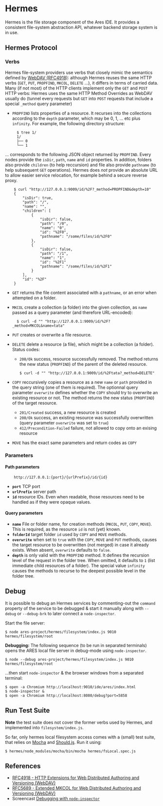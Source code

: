 # Hermes

Hermes is the file storage component of the Ares IDE.  It provides a consistent file-system abstraction API,  whatever backend storage system is in use.

## Hermes Protocol

### Verbs

Hermes file-system providers use verbs that closely mimic the semantics defined by [WebDAV (RFC4918)](http://tools.ietf.org/html/rfc4918):  although Hermes reuses the same HTTP verbs (`GET`, `PUT`, `PROPFIND`, `MKCOL`, `DELETE` ...), it differs in terms of carried data.  Many (if not most) of the HTTP clients implement only the `GET` and `POST` HTTP verbs:  Hermes uses the same HTTP Method Overrides as WebDAV usually do (tunnel every requests but `GET` into `POST` requests that include a special `_method` query parameter)

* `PROPFIND` lists properties of a resource.  It recurses into the collections according to the `depth` parameter, which may be 0, 1, … etc plus `infinity`.  For example, the following directory structure:

		$ tree 1/
		1/
		├── 0
		└── 1

… corresponds to the following JSON object returned by `PROPFIND`.  Every nodes provide the `isDir`, `path`, `name` and `id` properties.  In addition, folders also provide `children` (to help reccursion) and file also provide `pathname` (to help subsequent `GET` operations).  Hermes does *not* provide an absolute URL to allow easier service relocation, for example behind a secure reverse proxy.

		$ curl "http://127.0.0.1:9009/id/%2F?_method=PROPFIND&depth=10"
		{
		    "isDir": true, 
		    "path": "/", 
		    "name": "", 
		    "children": [
		        {
		            "isDir": false, 
		            "path": "/0", 
		            "name": "0", 
		            "id": "%2F0",
		            "pathname": "/some/files/id/%2F0"
		        }, 
		        {
		            "isDir": false, 
		            "path": "/1", 
		            "name": "1", 
		            "id": "%2F1"
		            "pathname": "/some/files/id/%2F1"
		        }
		    ], 
		    "id": "%2F"
		}

* `GET` returns the file content associated with a `pathname`, or an error when attempted on a folder.
* `MKCOL` create a collection (a folder) into the given collection, as `name` passed as a query parameter (and therefore URL-encoded):

		$ curl -d "" "http://127.0.0.1:9009/id/%2F?_method=MKCOL&name=tata"

* `PUT` creates or overwrite a file resource.
* `DELETE` delete a resource (a file), which might be a collection (a folder).  Status codes:
  * `200/Ok` success, resource successfully removed.  The method returns the new status (`PROPFIND`) of the parent of the deleted resource.

		$ curl -d "" "http://127.0.0.1:9009/id/%2Ftata?_method=DELETE"

* `COPY` reccursively copies a resource as a new `name` or `path` provided in the query string (one of them is required).  The optionnal query parameter `overwrite` defines whether the `COPY` should try to overwrite an existing resource or not.  The method returns the new status (`PROPFIND`) of the target resource.
  * `201/Created` success, a new resource is created
  * `200/Ok` success, an existing resource was successfully overwritten (query parameter `overwrite` was set to `true`)
  * `412/Precondition-Failed` failure, not allowed to copy onto an exising resource

* `MOVE` has the exact same parameters and return codes as `COPY`

### Parameters

#### Path parameters

		http://127.0.0.1:{port}/{urlPrefix}/id/{id}

* **`port`** TCP port
* **`urlPrefix`** server path
* **`id`** resource IDs.  Even when readable, those resources need to be handled as if they were opaque values.

#### Query parameters

* **`name`** File or folder name, for creation methods (`MKCOL`, `PUT`, `COPY`, `MOVE`).  This is required, as the resource `id` is not (yet) known.
* **`folderId`** target folder `id` used by `COPY` and `MOVE` methods.
* **`overwrite`** when set to `true` with the `COPY`, `MOVE` and `PUT` methods, causes the target resource to be overwritten (not merged) in case it already exists.  When absent, `overwrite` defaults to `false`.
* **`depth`** is only valid with the `PROPFIND` method.  It defines the recursion level of the request in the folder tree.  When omitted, it defaults to `1` (list immediate child resources of a folder).  The special value `infinity` causes the methods to recurse to the deepest possible level in the folder tree.

## Debug

It is possible to debug an Hermes services by commenting-out the `command` property of the service to be debugged & start it manually along with `--debug` or `--debug-brk`  to later connect a `node-inspector`.

Start the file server:

	$ node ares-project/hermes/filesystem/index.js 9010 hermes/filesystem/root
	
**Debugging:** The following sequence (to be run in separated terminals) opens the ARES local file server in debug-mode using `node-inspector`.

	$ node --debug ares-project/hermes/filesystem/index.js 9010 hermes/filesystem/root
		
...then start `node-inspector` & the browser windows from a separated terminal:

	$ open -a Chromium http://localhost:9010/ide/ares/index.html
	$ node-inspector &
	$ open -a Chromium http://localhost:8080/debug?port=5858


	
## Run Test Suite

**Note** the test suite does not cover the former verbs used by Hermes, and implemented into `filesystem/index.js`.

So far, only hermes local filesystem access comes with a (small) test suite, that relies on [Mocha](http://visionmedia.github.com/mocha/) and [Should.js](https://github.com/visionmedia/should.js).  Run it using:

	$ hermes/node_modules/mocha/bin/mocha hermes/fsLocal.spec.js

## References

* [RFC4918 - HTTP Extensions for Web Distributed Authoring and Versioning (WebDAV)](http://tools.ietf.org/html/rfc4918)
* [RFC5689 - Extended MKCOL for Web Distributed Authoring and Versioning (WebDAV)](http://tools.ietf.org/html/rfc5689)
* Screencast [Debugging with `node-inspector`](http://howtonode.org/debugging-with-node-inspector)
